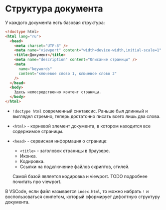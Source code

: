 # Структура документа

У каждого документа есть базовая структура:

```html
<!doctype html>
<html lang="ru">
  <head>
    <meta charset="UTF-8" />
    <meta name="viewport" content="width=device-width,initial-scale=1" />
    <title>Документ</title>
    <meta name="description" content="Описание страницы" />
    <meta
	  name="keywords"
	  content="ключевое слово 1, ключевое слово 2"
	/>
  </head>
  <body>
    Здесь непосредственно контент страницы.
  </body>
</html>
```

* `!doctype html` современный синтаксис. Раньше был длинный и выглядел стремно, теперь достаточно писать всего лишь два слова.
* `<html>` - корневой элемент документа, в котором находится все содержимое страницы.
* `<head>` - сервисная информация о странице:
  
  * `<title>` - заголовок страницы в браузере.
  * Иконка.
  * Кодировка.
  * Ссылки на подключение файлов скриптов, стилей.
  
  Самой базой является кодировка и viewport. TODO подробнее почитать про viewport.

В VSCode, если файл называется `index.html`, то можно набрать `!` и воспользоваться снипетом, который сформирует дефолтную структуру документа.